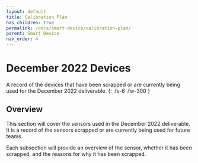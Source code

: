 ```yaml
---
layout: default
title: Calibration Plan
has_children: true
permalink: /docs/smart-device/calibration-plan/
parent: Smart Device
nav_order: 4
---
```


# December 2022 Devices

A record of the devices that have been scrapped or are currently being used for the December 2022 deliverable.
{: .fs-6 .fw-300 }

## Overview

This section will cover the sensors used in the December 2022 deliverable. It is a record of the sensors scrapped or are currently being used for future teams.

Each subsection will provide an overview of the sensor, whether it has been scrapped, and the reasons for why it has been scrapped.
